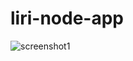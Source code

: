 # liri-node-app
![screenshot1](https://github.com/jay730/liri-node-app/blob/master/screenshot1.png?raw=true)
